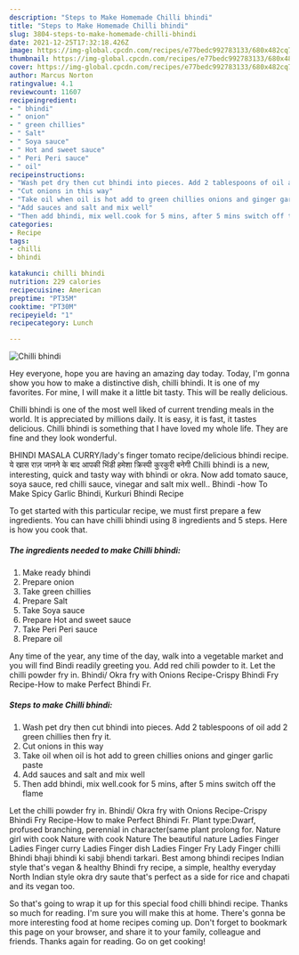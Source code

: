 ```yaml
---
description: "Steps to Make Homemade Chilli bhindi"
title: "Steps to Make Homemade Chilli bhindi"
slug: 3804-steps-to-make-homemade-chilli-bhindi
date: 2021-12-25T17:32:18.426Z
image: https://img-global.cpcdn.com/recipes/e77bedc992783133/680x482cq70/chilli-bhindi-recipe-main-photo.jpg
thumbnail: https://img-global.cpcdn.com/recipes/e77bedc992783133/680x482cq70/chilli-bhindi-recipe-main-photo.jpg
cover: https://img-global.cpcdn.com/recipes/e77bedc992783133/680x482cq70/chilli-bhindi-recipe-main-photo.jpg
author: Marcus Norton
ratingvalue: 4.1
reviewcount: 11607
recipeingredient:
- " bhindi"
- " onion"
- " green chillies"
- " Salt"
- " Soya sauce"
- " Hot and sweet sauce"
- " Peri Peri sauce"
- " oil"
recipeinstructions:
- "Wash pet dry then cut bhindi into pieces. Add 2 tablespoons of oil add 2 green chillies then fry it."
- "Cut onions in this way"
- "Take oil when oil is hot add to green chillies onions and ginger garlic paste"
- "Add sauces and salt and mix well"
- "Then add bhindi, mix well.cook for 5 mins, after 5 mins switch off the flame"
categories:
- Recipe
tags:
- chilli
- bhindi

katakunci: chilli bhindi 
nutrition: 229 calories
recipecuisine: American
preptime: "PT35M"
cooktime: "PT30M"
recipeyield: "1"
recipecategory: Lunch

---
```



![Chilli bhindi](https://img-global.cpcdn.com/recipes/e77bedc992783133/680x482cq70/chilli-bhindi-recipe-main-photo.jpg)

Hey everyone, hope you are having an amazing day today. Today, I'm gonna show you how to make a distinctive dish, chilli bhindi. It is one of my favorites. For mine, I will make it a little bit tasty. This will be really delicious.

Chilli bhindi is one of the most well liked of current trending meals in the world. It is appreciated by millions daily. It is easy, it is fast, it tastes delicious. Chilli bhindi is something that I have loved my whole life. They are fine and they look wonderful.

BHINDI MASALA CURRY/lady&#39;s finger tomato recipe/delicious bhindi recipe. ये खास राज़ जानने के बाद आपकी भिंडी हमेशा क्रिस्पी कुरकुरी बनेगी Chilli bhindi is a new, interesting, quick and tasty way with bhindi or okra. Now add tomato sauce, soya sauce, red chilli sauce, vinegar and salt mix well.. Bhindi -how To Make Spicy Garlic Bhindi, Kurkuri Bhindi Recipe


To get started with this particular recipe, we must first prepare a few ingredients. You can have chilli bhindi using 8 ingredients and 5 steps. Here is how you cook that.

<!--inarticleads1-->

##### The ingredients needed to make Chilli bhindi:

1. Make ready  bhindi
1. Prepare  onion
1. Take  green chillies
1. Prepare  Salt
1. Take  Soya sauce
1. Prepare  Hot and sweet sauce
1. Take  Peri Peri sauce
1. Prepare  oil


Any time of the year, any time of the day, walk into a vegetable market and you will find Bindi readily greeting you. Add red chili powder to it. Let the chilli powder fry in. Bhindi/ Okra fry with Onions Recipe-Crispy Bhindi Fry Recipe-How to make Perfect Bhindi Fr. 

<!--inarticleads2-->

##### Steps to make Chilli bhindi:

1. Wash pet dry then cut bhindi into pieces. Add 2 tablespoons of oil add 2 green chillies then fry it.
1. Cut onions in this way
1. Take oil when oil is hot add to green chillies onions and ginger garlic paste
1. Add sauces and salt and mix well
1. Then add bhindi, mix well.cook for 5 mins, after 5 mins switch off the flame


Let the chilli powder fry in. Bhindi/ Okra fry with Onions Recipe-Crispy Bhindi Fry Recipe-How to make Perfect Bhindi Fr. Plant type:Dwarf, profused branching, perennial in character(same plant prolong for. Nature girl with cook Nature with cook Nature The beautiful nature Ladies Finger Ladies Finger curry Ladies Finger dish Ladies Finger Fry Lady Finger chilli Bhindi bhaji bhindi ki sabji bhendi tarkari. Best among bhindi recipes Indian style that&#39;s vegan &amp; healthy Bhindi fry recipe, a simple, healthy everyday North Indian style okra dry saute that&#39;s perfect as a side for rice and chapati and its vegan too. 

So that's going to wrap it up for this special food chilli bhindi recipe. Thanks so much for reading. I'm sure you will make this at home. There's gonna be more interesting food at home recipes coming up. Don't forget to bookmark this page on your browser, and share it to your family, colleague and friends. Thanks again for reading. Go on get cooking!
